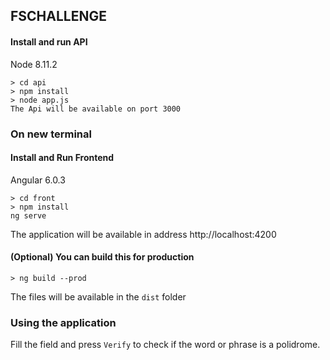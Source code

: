 ## FSCHALLENGE

#### Install and run API
Node 8.11.2
```
> cd api
> npm install
> node app.js
The Api will be available on port 3000
```

### On new terminal
#### Install and Run Frontend
Angular 6.0.3
```
> cd front
> npm install
ng serve
```
The application will be available in address http://localhost:4200

#### (Optional) You can build this for production
```
> ng build --prod
```
The files will be available in the `dist` folder

### Using the application
Fill the field and press `Verify` to check if the word or phrase is a polidrome.